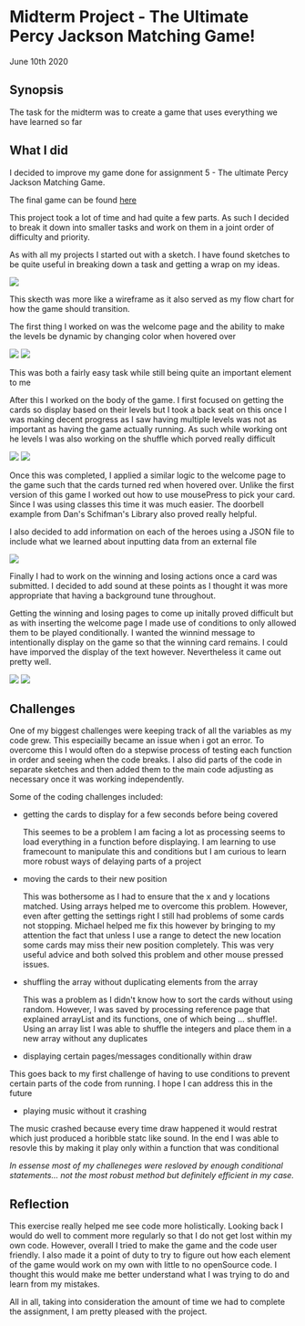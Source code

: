 # Midterm Project - The Ultimate Percy Jackson Matching Game!
June 10th 2020

## Synopsis

The task for the midterm was to create a game that uses everything we have learned so far

## What I did

I decided to improve my game done for assignment 5 - The ultimate Percy Jackson Matching Game.

The final game can be found [here](https://youtu.be/dx2TxDyScK8)

  This project took a lot of time and had quite a few parts. As such I decided to break it down into smaller tasks and work on them in a joint order of difficulty and priority. 

As with all my projects I started out with a sketch. I have found sketches to be quite useful in breaking down a task and getting a wrap on my ideas. 

![](skecth.jpg)

This skecth was more like a wireframe as it also served as my flow chart for how the game should transition. 

The first thing I worked on was the welcome page and the ability to make the levels be dynamic by changing color when hovered over

![](pjo1.png)
![](pjo2.png)

This was both a fairly easy task while still being quite an important element to me 

After this I worked on the body of the game. I first focused on getting the cards so display based on their levels but I took a back seat on this once I was making decent progress as I saw having multiple levels was not as important as having the game actually running. As such while working ont he levels I was also working on the shuffle which porved really difficult

![](pjo4.png)
![](pjo3.png)

Once this was completed, I applied a similar logic to the welcome page to the game such that the cards turned red when hovered over. Unlike the first version of this game I worked out how to use mousePress to pick your card. Since I was using classes this time it was much easier. The doorbell example from Dan's Schifman's Library also proved really helpful.

I also decided to add information on each of the heroes using a JSON file to include what we learned about inputting data from an external file

![](pjo5.png)

Finally I had to work on the winning and losing actions once a card was submitted. I decided to add sound at these points as I thought it was more appropriate that having a background tune throughout. 

Getting the winning and losing pages to come up initally proved difficult but as with inserting the welcome page I made use of conditions to only allowed them to be played conditionally. I wanted the winnind message to intentionally display on the game so that the winning card remains. I could have imporved the display of the text however. Nevertheless it came out pretty well. 

![](pjo6.png)
![](pjo7.png)



## Challenges

One of my biggest challenges were keeping track of all the variables as my code grew. This especiailly became an issue when i got an error. To overcome this I would often do a stepwise process of testing each function in order and seeing when the code breaks. I also did parts of the code in separate sketches and then added them to the main code adjusting as necessary once it was working independently.

Some of the coding challenges included: 
- getting the cards to display for a few seconds before being covered

  This seemes to be a problem I am facing a lot as processing seems to load everything in a function before displaying. I am learning to use framecount to manipulate this and conditions but I am curious to learn more robust ways of delaying parts of a project
  
- moving the cards to their new position
  
  This was bothersome as I had to ensure that the x and y locations matched. Using arrays helped me to overcome this problem. However, even after getting the settings right I still had problems of some cards not stopping. Michael helped me fix this however by bringing to my attention the fact that unless I use a range to detect the new location some cards may miss their new position completely. This was very useful advice and both solved this problem and other mouse pressed issues.
  
- shuffling the array without duplicating elements from the array 

  This was a problem as I didn't know how to sort the cards without using random. However, I was saved by processing reference page that explained arrayList and its functions, one of which being ... shuffle!. Using an array list I was able to shuffle the integers and place them in a new array without any duplicates
  
- displaying certain pages/messages conditionally within draw

This goes back to my first challenge of having to use conditions to prevent certain parts of the code from running. I hope I can address this in the future

- playing music without it crashing
 
 The music crashed because every time draw happened it would restrat which just produced a horibble statc like sound. In the end I was able to resovle this by making it play only within a function that was conditional
  
  *In essense most of my challeneges were resloved by enough conditional statements... not the most robust method but definitely efficient in my case.*

## Reflection 

This exercise really helped me see code more holistically. Looking back I would do well to comment more regularly so that I do not get lost within my own code. However, overall I tried to make the game and the code user friendly. I also made it a point of duty to try to figure out how each element of the game would work on my own with little to no openSource code. I thought this would make me better understand what I was trying to do and learn from my mistakes. 

All in all, taking into consideration the amount of time we had to complete the assignment, I am pretty pleased with the project.
